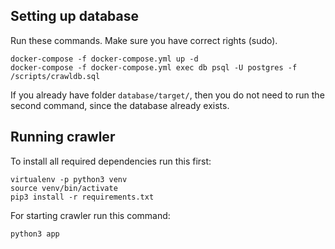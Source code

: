 ## Setting up database
Run these commands. Make sure you have correct rights (sudo).
```
docker-compose -f docker-compose.yml up -d
docker-compose -f docker-compose.yml exec db psql -U postgres -f /scripts/crawldb.sql
```
If you already have folder `database/target/`, then you do not need to run the second command, since the database already exists.

## Running crawler
To install all required dependencies run this first:
```
virtualenv -p python3 venv
source venv/bin/activate
pip3 install -r requirements.txt
```

For starting crawler run this command:
```
python3 app
```